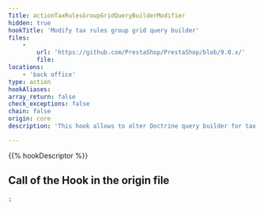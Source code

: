 ```yaml
---
Title: actionTaxRulesGroupGridQueryBuilderModifier
hidden: true
hookTitle: 'Modify tax rules group grid query builder'
files:
    -
        url: 'https://github.com/PrestaShop/PrestaShop/blob/9.0.x/'
        file: 
locations:
    - 'back office'
type: action
hookAliases: 
array_return: false
check_exceptions: false
chain: false
origin: core
description: 'This hook allows to alter Doctrine query builder for tax rules group grid'

---
```


{{% hookDescriptor %}}

## Call of the Hook in the origin file

```php
;
```
